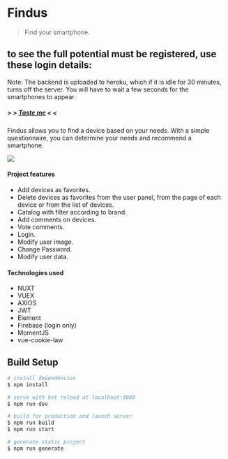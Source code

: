 # Findus

> Find your smartphone.

## to see the full potential must be registered, use these login details:
 
 Note: The backend is uploaded to heroku, which if it is idle for 30 minutes, turns off the server. You will have to wait a few seconds for the smartphones to appear.

 ##### > > <a href="https://findus-612bc.web.app/" >Taste me</a> < <

Findus allows you to find a device based on your needs.
With a simple questionnaire, you can determine your needs and recommend a smartphone.

<img src="https://i.ibb.co/jLx9dct/portada.png">

#### Project features

<ul>
  <li>Add devices as favorites.</li>
  <li>Delete devices as favorites from the user panel, from the page of each device or from the list of devices.</li>
  <li>Catalog with filter according to brand.</li>
  <li>Add comments on devices.</li>
  <li>Vote comments.</li>
  <li>Login.</li>
  <li>Modify user image.</li>
  <li>Change Password.</li>
  <li>Modify user data.</li>
</ul>

#### Technologies used

<ul>
  <li>NUXT</li>
  <li>VUEX</li>
  <li>AXIOS</li>
  <li>JWT</li>
  <li>Element</li>
  <li>Firebase (login only)</li>
  <li>MomentJS</li>
  <li>vue-cookie-law</li>
</ul>


## Build Setup

```bash
# install dependencies
$ npm install

# serve with hot reload at localhost:3000
$ npm run dev

# build for production and launch server
$ npm run build
$ npm run start

# generate static project
$ npm run generate
```
